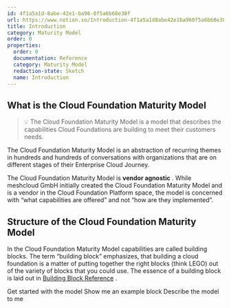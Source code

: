 ```yaml
---
id: 4f1a5a1d-8abe-42e1-ba96-0f5a6b68e38f
url: https://www.notion.so/Introduction-4f1a5a1d8abe42e1ba960f5a6b68e38f
title: Introduction
category: Maturity Model
order: 0
properties:
  order: 0
  documentation: Reference
  category: Maturity Model
  redaction-state: Sketch
  name: Introduction
---
```


## What is the Cloud Foundation Maturity Model

> 💡 The Cloud Foundation Maturity Model is a model that describes the capabilities Cloud Foundations are building to meet their customers needs.

The Cloud Foundation Maturity Model is an abstraction of recurring themes in hundreds and hundreds of conversations with organizations that are on different stages of their Enterprise Cloud Journey.

The Cloud Foundation Maturity Model is **vendor agnostic** . While meshcloud GmbH initially created the Cloud Foundation Maturity Model and is a vendor in the Cloud Foundation Platform space, the model is concerned with “what capabilities are offered” and not “how are they implemented”.

## Structure of the Cloud Foundation Maturity Model

In the Cloud Foundation Maturity Model capabilities are called building blocks. The term “building block” emphasizes, that building a cloud foundation is a matter of putting together the right blocks (think LEGO) out of the variety of blocks that you could use. The essence of a building block is laid out in [Building Block Reference](/maturity-model/building-block-reference.md) .

<!--notion-markdown-cms:raw-->
<CallToAction>
  <CtaHeader>Get started with the model</CtaHeader>
  <CtaText></CtaText>
  <CtaButton url=https://cloudfoundation.meshcloud.io/maturity-model/networking/virtual-network-service.html>Show me an example block</CtaButton>
  <CtaButton class="secondary" url=https://cloudfoundation.meshcloud.io/maturity-model/building-block-reference.html>Describe the model to me</CtaButton>
</CallToAction>

